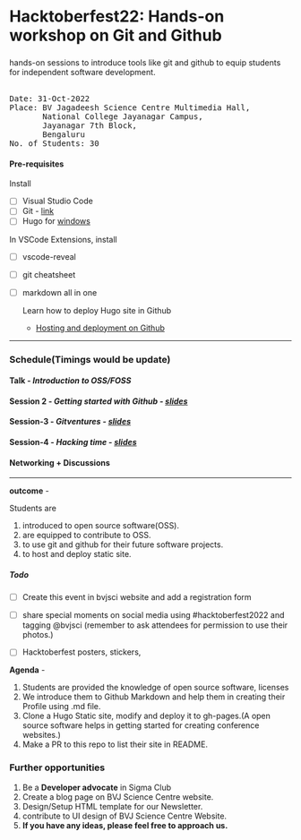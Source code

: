 # Hacktoberfest22: Hands-on workshop on Git and Github
### 
hands-on sessions to introduce tools like git and github to equip students for independent software development. 
<br><br>

<pre>
Date: 31-Oct-2022
Place: BV Jagadeesh Science Centre Multimedia Hall,
       National College Jayanagar Campus,
       Jayanagar 7th Block,
       Bengaluru
No. of Students: 30
</pre>


#### Pre-requisites

Install
- [ ] Visual Studio Code
- [ ] Git - [link](https://www.atlassian.com/git/tutorials/install-git#windows)
- [ ] Hugo for [windows](https://gohugo.io/getting-started/installing/#windows)

In VSCode Extensions, install
- [ ] vscode-reveal
- [ ] git cheatsheet
- [ ] markdown all in one

  Learn how to deploy Hugo site in Github
  - [Hosting and deployment on Github](https://gohugo.io/hosting-and-deployment/hosting-on-github/)
  
----

### Schedule(Timings would be update)

#### Talk - *Introduction to OSS/FOSS*
#### Session 2 - *Getting started with Github - [slides](https://github.com/bvjsciencecentre/Hacktoberfest22/blob/main/slides/session1.pdf)*
#### Session-3 - *Gitventures - [slides](https://github.com/bvjsciencecentre/Hacktoberfest22/blob/main/slides/session2.pdf)*
#### Session-4 - *Hacking time - [slides](https://github.com/bvjsciencecentre/Hacktoberfest22/blob/main/slides/session3.md)*
#### Networking + Discussions

----

**outcome** -

Students are 
  1. introduced to open source software(OSS).
  2. are equipped to contribute to OSS.
  3. to use git and github for their future software projects. 
  4. to host and deploy static site.

##### Todo

- [ ] Create this event in bvjsci website and add a registration form
- [ ] share special moments on social media using #hacktoberfest2022 and tagging @bvjsci (remember to ask attendees for permission to use their photos.)
- [ ] Hacktoberfest posters, stickers, 


**Agenda** - 
1. Students are provided the knowledge of open source software, licenses
2. We introduce them to Github Markdown and help them in creating their Profile using .md file.
3. Clone a Hugo Static site, modify and deploy it to gh-pages.(A open source software helps in getting started for creating conference websites.)
4. Make a PR to this repo to list their site in README. 


### Further opportunities

1. Be a **Developer advocate** in Sigma Club
2. Create a blog page on BVJ Science Centre website.
3. Design/Setup HTML template for our Newsletter.
4. contribute to UI design of BVJ Science Centre Website.
5. **If you have any ideas, please feel free to approach us.**
